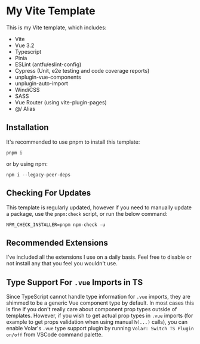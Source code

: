 # My Vite Template

This is my Vite template, which includes:

- Vite
- Vue 3.2
- Typescript
- Pinia
- ESLint (antfu/eslint-config)
- Cypress (Unit, e2e testing and code coverage reports)
- unplugin-vue-components
- unplugin-auto-import
- WindiCSS
- SASS
- Vue Router (using vite-plugin-pages)
- @/ Alias

## Installation

It's recommended to use pnpm to install this template:

```
pnpm i
```

or by using npm:

```
npm i --legacy-peer-deps
```

## Checking For Updates

This template is regularly updated, however if you need to manually update a package, use the `pnpm:check` script, or run the below command:

```
NPM_CHECK_INSTALLER=pnpm npm-check -u
```

## Recommended Extensions

I've included all the extensions I use on a daily basis. Feel free to disable
or not install any that you feel you wouldn't use.

## Type Support For `.vue` Imports in TS

Since TypeScript cannot handle type information for `.vue` imports, they are shimmed to be a generic Vue component type by default. In most cases this is fine if you don't really care about component prop types outside of templates. However, if you wish to get actual prop types in `.vue` imports (for example to get props validation when using manual `h(...)` calls), you can enable Volar's `.vue` type support plugin by running `Volar: Switch TS Plugin on/off` from VSCode command palette.
